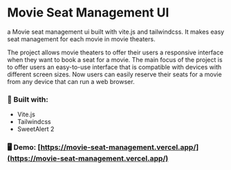 # Movie Seat Management UI

a Movie seat management ui built with vite.js and tailwindcss. It makes easy seat management for each movie in movie theaters.

The project allows movie theaters to offer their users a responsive interface when they want to book a seat for a movie. The main focus of the project is to offer users an easy-to-use interface that is compatible with devices with different screen sizes. Now users can easily reserve their seats for a movie from any device that can run a web browser.

### 🧱 Built with:

- Vite.js
- Tailwindcss
- SweetAlert 2

### 🖥️ Demo: [https://movie-seat-management.vercel.app/](https://movie-seat-management.vercel.app/)

